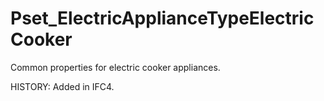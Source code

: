 # Pset_ElectricApplianceTypeElectricCooker

Common properties for electric cooker appliances.
<!-- end of short definition -->

 HISTORY: Added in IFC4.

